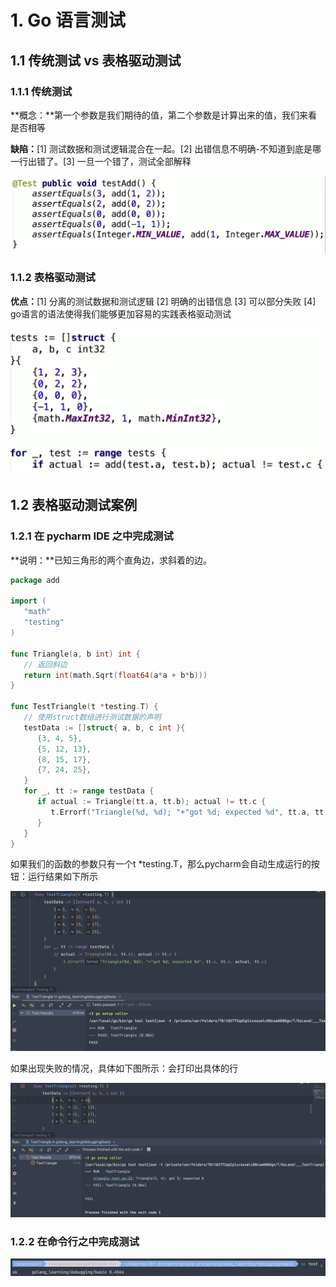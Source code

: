 # 1. Go 语言测试

## 1.1 传统测试 vs 表格驱动测试

### 1.1.1 传统测试

**概念：**第一个参数是我们期待的值，第二个参数是计算出来的值，我们来看是否相等

**缺陷：**[1] 测试数据和测试逻辑混合在一起。[2] 出错信息不明确-不知道到底是哪一行出错了。[3] 一旦一个错了，测试全部解释

![image-20230118152050808](./pictures/image-20230118152050808.png)

### 1.1.2 表格驱动测试

**优点：**[1] 分离的测试数据和测试逻辑 [2] 明确的出错信息 [3] 可以部分失败 [4] go语言的语法使得我们能够更加容易的实践表格驱动测试

![image-20230118152404578](./pictures/image-20230118152404578.png)

## 1.2 表格驱动测试案例

### 1.2.1 在 pycharm IDE 之中完成测试

**说明：**已知三角形的两个直角边，求斜着的边。

```go
package add

import (
   "math"
   "testing"
)

func Triangle(a, b int) int {
   // 返回斜边
   return int(math.Sqrt(float64(a*a + b*b)))
}

func TestTriangle(t *testing.T) {
   // 使用struct数组进行测试数据的声明
   testData := []struct{ a, b, c int }{
      {3, 4, 5},
      {5, 12, 13},
      {8, 15, 17},
      {7, 24, 25},
   }
   for _, tt := range testData {
      if actual := Triangle(tt.a, tt.b); actual != tt.c {
         t.Errorf("Triangle(%d, %d); "+"got %d; expected %d", tt.a, tt.b, actual, tt.c)
      }
   }
}
```

如果我们的函数的参数只有一个t *testing.T，那么pycharm会自动生成运行的按钮：运行结果如下所示

![image-20230118153504116](./pictures/image-20230118153504116.png)

如果出现失败的情况，具体如下图所示：会打印出具体的行

![image-20230118153751192](./pictures/image-20230118153751192.png)

### 1.2.2 在命令行之中完成测试

![image-20230118154043416](./pictures/image-20230118154043416.png)